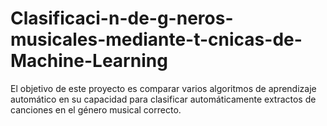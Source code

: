 # Clasificaci-n-de-g-neros-musicales-mediante-t-cnicas-de-Machine-Learning
El objetivo de este proyecto es comparar varios algoritmos de aprendizaje automático en su capacidad para clasificar automáticamente extractos de canciones en el género musical correcto.
